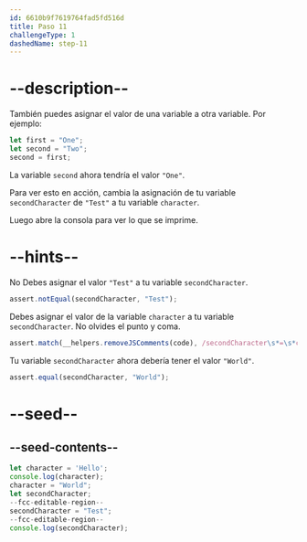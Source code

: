 ```yaml
---
id: 6610b9f7619764fad5fd516d
title: Paso 11
challengeType: 1
dashedName: step-11
---
```


# --description--

También puedes asignar el valor de una variable a otra variable. Por ejemplo:

```js
let first = "One";
let second = "Two";
second = first;
```

La variable `second` ahora tendría el valor `"One"`.

Para ver esto en acción, cambia la asignación de tu variable `secondCharacter` de `"Test"` a tu variable `character`.

Luego abre la consola para ver lo que se imprime.

# --hints--

No Debes asignar el valor `"Test"` a tu variable `secondCharacter`.

```js
assert.notEqual(secondCharacter, "Test");
```

Debes asignar el valor de la variable `character` a tu variable `secondCharacter`. No olvides el punto y coma.

```js
assert.match(__helpers.removeJSComments(code), /secondCharacter\s*=\s*character;/);
```

Tu variable `secondCharacter` ahora debería tener el valor `"World"`.


```js
assert.equal(secondCharacter, "World");
```

# --seed--

## --seed-contents--

```js
let character = 'Hello';
console.log(character);
character = "World";
let secondCharacter;
--fcc-editable-region--
secondCharacter = "Test";
--fcc-editable-region--
console.log(secondCharacter);
```
